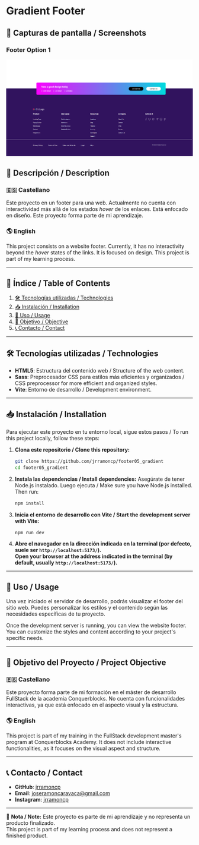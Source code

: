 # Gradient Footer

## 📸 Capturas de pantalla / Screenshots

### Footer Option 1
![Captura de pantalla del proyecto](/public/screenshot/screenshot.png)

## 📖 Descripción / Description

### 🇪🇸 Castellano

Este proyecto en un footer para una web. Actualmente no cuenta con interactividad más allá de los estados *hover* de los enlaces. Está enfocado en diseño. Este proyecto forma parte de mi aprendizaje.

### 🌎 English

This project consists on a website footer. Currently, it has no interactivity beyond the *hover* states of the links. It is focused on design. This project is part of my learning process.

---

## 📌 Índice / Table of Contents

1. [🛠 Tecnologías utilizadas / Technologies](#-tecnologías-utilizadas--technologies)
2. [📥 Instalación / Installation](#-instalación--installation)
3. [🚀 Uso / Usage](#-uso--usage)
4. [🎯 Objetivo / Objective](#-objetivo-del-proyecto--project-objective)
5. [📞 Contacto / Contact](#-contacto--contact)

---

## 🛠 Tecnologías utilizadas / Technologies

- **HTML5**: Estructura del contenido web / Structure of the web content.
- **Sass**: Preprocesador CSS para estilos más eficientes y organizados / CSS preprocessor for more efficient and organized styles.
- **Vite**: Entorno de desarrollo / Development environment.

---

## 📥 Instalación / Installation

Para ejecutar este proyecto en tu entorno local, sigue estos pasos / To run this project locally, follow these steps:

1. **Clona este repositorio / Clone this repository:**
   ```sh
   git clone https://github.com/jrramoncp/footer05_gradient
   cd footer05_gradient
   ```

2. **Instala las dependencias / Install dependencies:**
   Asegúrate de tener Node.js instalado. Luego ejecuta / Make sure you have Node.js installed. Then run:
   ```sh
   npm install
   ```

3. **Inicia el entorno de desarrollo con Vite / Start the development server with Vite:**
   ```sh
   npm run dev
   ```

4. **Abre el navegador en la dirección indicada en la terminal (por defecto, suele ser `http://localhost:5173/`).**  
   **Open your browser at the address indicated in the terminal (by default, usually `http://localhost:5173/`).**

---

## 🚀 Uso / Usage

Una vez iniciado el servidor de desarrollo, podrás visualizar el footer del sitio web. Puedes personalizar los estilos y el contenido según las necesidades específicas de tu proyecto.

Once the development server is running, you can view the website footer. You can customize the styles and content according to your project's specific needs.

---

## 🎯 Objetivo del Proyecto / Project Objective

### 🇪🇸 Castellano
Este proyecto forma parte de mi formación en el máster de desarrollo FullStack de la academia Conquerblocks. No cuenta con funcionalidades interactivas, ya que está enfocado en el aspecto visual y la estructura.

### 🌎 English
This project is part of my training in the FullStack development master's program at Conquerblocks Academy. It does not include interactive functionalities, as it focuses on the visual aspect and structure.

---

## 📞 Contacto / Contact

- **GitHub**: [jrramoncp](https://github.com/jrramoncp)
- **Email**: joseramoncaravaca@gmail.com
- **Instagram**: [jrramoncp](https://www.instagram.com/jrramoncp)

---

📌 **Nota / Note:** Este proyecto es parte de mi aprendizaje y no representa un producto finalizado.  
This project is part of my learning process and does not represent a finished product.
